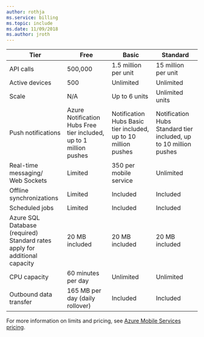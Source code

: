 ```yaml
---
author: rothja
ms.service: billing
ms.topic: include
ms.date: 11/09/2018	
ms.author: jroth
---
```


| Tier | Free | Basic | Standard |
| --- | --- | --- | --- |
| API calls |500,000 |1.5 million per unit |15 million per unit |
| Active devices |500 |Unlimited |Unlimited |
| Scale |N/A |Up to 6 units |Unlimited units |
| Push notifications |Azure Notification Hubs Free tier included, up to 1 million pushes |Notification Hubs Basic tier included, up to 10 million pushes |Notification Hubs Standard tier included, up to 10 million pushes |
| Real-time messaging/<br/>Web Sockets |Limited |350 per mobile service |Unlimited |
| Offline synchronizations |Limited |Included |Included |
| Scheduled jobs |Limited |Included |Included |
| Azure SQL Database (required) <br/>Standard rates apply for additional capacity |20 MB included |20 MB included |20 MB included |
| CPU capacity |60 minutes per day |Unlimited |Unlimited |
| Outbound data transfer |165 MB per day (daily rollover) |Included |Included |

For more information on limits and pricing, see [Azure Mobile Services pricing](https://azure.microsoft.com/pricing/details/mobile-services/). 

